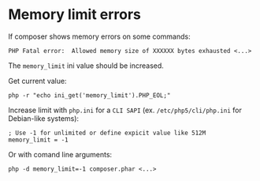 <!--
    tagline: Solving problems
-->
# Memory limit errors

If composer shows memory errors on some commands:

    PHP Fatal error:  Allowed memory size of XXXXXX bytes exhausted <...>

The `memory_limit` ini value should be increased.

Get current value:

    php -r "echo ini_get('memory_limit').PHP_EOL;"


Increase limit with `php.ini` for a `CLI SAPI` (ex. `/etc/php5/cli/php.ini` for Debian-like systems):

    ; Use -1 for unlimited or define expicit value like 512M
    memory_limit = -1

Or with comand line arguments:

    php -d memory_limit=-1 composer.phar <...>

